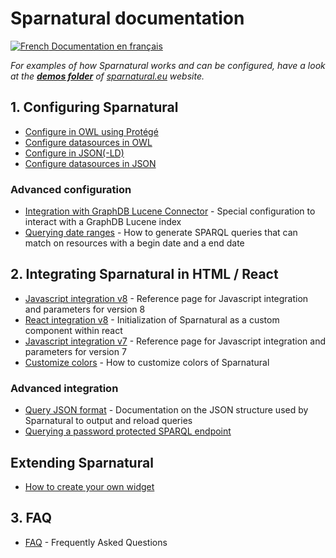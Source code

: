 
# Sparnatural documentation

[![French](https://github.com/madebybowtie/FlagKit/raw/master/Assets/PNG/FR.png) Documentation en français](/fr)

_For examples of how Sparnatural works and can be configured, have a look at the [**demos folder**](https://github.com/sparna-git/sparnatural.eu/tree/main/demos) of [sparnatural.eu](http://sparnatural.eu) website._


## 1. Configuring Sparnatural

- [Configure in OWL using Protégé](./OWL-based-configuration.md)
- [Configure datasources in OWL](./OWL-based-configuration-datasources.md)
- [Configure in JSON(-LD)](./JSON-based-configuration.md)
- [Configure datasources in JSON](./JSON-based-configuration-datasources.md)

### Advanced configuration

- [Integration with GraphDB Lucene Connector](Integration-with-GraphDB-Lucene-Connector) - Special configuration to interact with a GraphDB Lucene index 
- [Querying date ranges](Querying-date-ranges) - How to generate SPARQL queries that can match on resources with a begin date and a end date 

## 2. Integrating Sparnatural in HTML / React

- [Javascript integration v8](Javascript-integration) - Reference page for Javascript integration and parameters for version 8
- [React integration v8](react-integration) - Initialization of Sparnatural as a custom component within react
- [Javascript integration v7](Javascript-integration-v7) - Reference page for Javascript integration and parameters for version 7
- [Customize colors](Customize-colors) - How to customize colors of Sparnatural

### Advanced integration

- [Query JSON format](Query-JSON-format) - Documentation on the JSON structure used by Sparnatural to output and reload queries
- [Querying a password protected SPARQL endpoint](Querying-a-password-protected-SPARQL-endpoint)


## Extending Sparnatural

- [How to create your own widget](diy-widget)

## 3. FAQ

- [FAQ](FAQ) - Frequently Asked Questions
